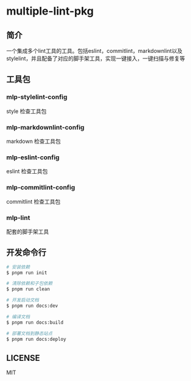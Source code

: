 # multiple-lint-pkg

## 简介

一个集成多个lint工具的工具。包括eslint，commitlint，markdownlint以及stylelint，并且配备了对应的脚手架工具，实现一键接入，一键扫描与修复等

## 工具包

### mlp-stylelint-config

style 检查工具包

### mlp-markdownlint-config

markdown 检查工具包

### mlp-eslint-config

eslint 检查工具包

### mlp-commitlint-config

commitlint 检查工具包

### mlp-lint

配套的脚手架工具

## 开发命令行

```bash
# 安装依赖
$ pnpm run init

# 清除依赖和子包依赖
$ pnpm run clean

# 开发启动文档
$ pnpm run docs:dev

# 编译文档
$ pnpm run docs:build

# 部署文档到静态站点
$ pnpm run docs:deploy
```

## LICENSE

MIT
